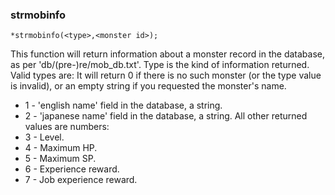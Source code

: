 ### strmobinfo
```
*strmobinfo(<type>,<monster id>);
```

This function will return information about a monster record in the database, as
per 'db/(pre-)re/mob_db.txt'. Type is the kind of information returned. Valid types are:
It will return 0 if there is no such monster (or the type value is invalid),
or an empty string if you requested the monster's name.

* 1 - 'english name' field in the database, a string.
* 2 - 'japanese name' field in the database, a string.  All other returned values are numbers:
* 3 - Level.
* 4 - Maximum HP.
* 5 - Maximum SP.
* 6 - Experience reward.
* 7 - Job experience reward.
